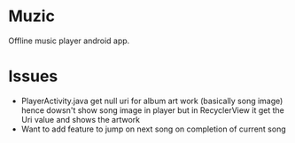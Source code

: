 # Muzic
Offline music player android app. 

# Issues
- PlayerActivity.java get null uri for album art work (basically song image) hence dowsn't show song image in player but in RecyclerView it get the Uri value and shows the artwork
- Want to add feature to jump on next song on completion of current song
